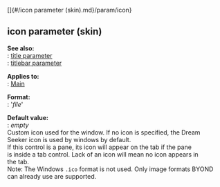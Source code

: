 []{#/icon parameter (skin).md}/param/icon}    
## icon parameter (skin)    
**See also:**    
:   [title parameter](/%7Bskin%7D/param/title)    
:   [titlebar parameter](/%7Bskin%7D/param/titlebar)    
<!-- -->    
**Applies to:**    
:   [Main](/%7Bskin%7D/control/main)    
<!-- -->    
**Format:**    
:   \'*file*\'    
<!-- -->    
**Default value:**    
:   *empty*    
Custom icon used for the window. If no icon is specified, the Dream    
Seeker icon is used by windows by default.    
If this control is a pane, its icon will appear on the tab if the pane    
is inside a tab control. Lack of an icon will mean no icon appears in    
the tab.    
Note: The Windows `.ico` format is not used. Only image formats BYOND    
can already use are supported.  